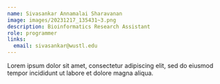```yaml
---
name: Sivasankar Annamalai Sharavanan 
image: images/20231217_135431~3.png
description: Bioinformatics Research Assistant
role: programmer
links:
  email: sivasankar@wustl.edu
---
```


Lorem ipsum dolor sit amet, consectetur adipiscing elit, sed do eiusmod tempor incididunt ut labore et dolore magna aliqua.
